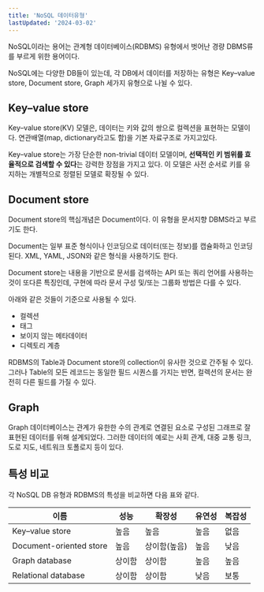 ```yaml
---
title: 'NoSQL 데이터유형'
lastUpdated: '2024-03-02'
---
```


NoSQL이라는 용어는 관계형 데이터베이스(RDBMS) 유형에서 벗어난 경량 DBMS류를 부르게 위한 용어이다.

NoSQL에는 다양한 DB들이 있는데, 각 DB에서 데이터를 저장하는 유형은 Key–value store, Document store, Graph 세가지 유형으로 나뉠 수 있다.  

## Key–value store

Key–value store(KV) 모델은, 데이터는 키와 값의 쌍으로 컬렉션을 표현하는 모델이다. 연관배열(map, dictionary라고도 함)을 기본 자료구조로 가지고있다.

Key–value store는 가장 단순한 non-trivial 데이터 모델이며, **선택적인 키 범위를 효율적으로 검색할 수 있다**는 강력한 장점을 가지고 있다. 이 모델은 사전 순서로 키를 유지하는 개별적으로 정렬된 모델로 확장될 수 있다.

## Document store

Document store의 핵심개념은 Document이다. 이 유형을 문서지향 DBMS라고 부르기도 한다.

Document는 일부 표준 형식이나 인코딩으로 데이터(또는 정보)를 캡슐화하고 인코딩된다. XML, YAML, JSON와 같은 형식을 사용하기도 한다.

Document store는 내용을 기반으로 문서를 검색하는 API 또는 쿼리 언어를 사용하는 것이 또다른 특징인데, 구현에 따라 문서 구성 및/또는 그룹화 방법은 다를 수 있다.

아래와 같은 것들이 기준으로 사용될 수 있다.

- 컬렉션
- 태그
- 보이지 않는 메타데이터
- 디렉토리 계층

RDBMS의 Table과 Document store의 collection이 유사한 것으로 간주될 수 있다. 그러나 Table의 모든 레코드는 동일한 필드 시퀀스를 가지는 반면, 컬렉션의 문서는 완전히 다른 필드를 가질 수 있다.

## Graph

Graph 데이터베이스는 관계가 유한한 수의 관계로 연결된 요소로 구성된 그래프로 잘 표현된 데이터를 위해 설계되었다. 그러한 데이터의 예로는 사회 관계, 대중 교통 링크, 도로 지도, 네트워크 토폴로지 등이 있다.

## 특성 비교

각 NoSQL DB 유형과 RDBMS의 특성을 비교하면 다음 표와 같다.

|이름|성능|확장성|유연성|복잡성|
|-|-|-|-|-|
|Key–value store|높음|높음|높음|없음|
|Document-oriented store|높음|상이함(높음)|높음|낮음|
|Graph database|상이함|상이함|높음|높음|
|Relational database|상이함|상이함|낮음|보통|

